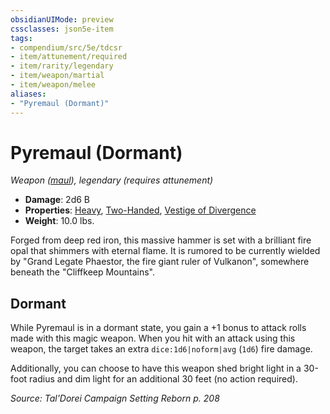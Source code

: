 ```yaml
---
obsidianUIMode: preview
cssclasses: json5e-item
tags:
- compendium/src/5e/tdcsr
- item/attunement/required
- item/rarity/legendary
- item/weapon/martial
- item/weapon/melee
aliases: 
- "Pyremaul (Dormant)"
---
```

# Pyremaul (Dormant)
*Weapon ([maul](2-Mechanics/CLI/items/maul.md)), legendary (requires attunement)*  

- **Damage**: 2d6 B
- **Properties**: [Heavy](2-Mechanics/CLI/rules/item-properties.md#Heavy), [Two-Handed](2-Mechanics/CLI/rules/item-properties.md#Two-Handed), [Vestige of Divergence](2-Mechanics/CLI/rules/item-properties.md#Vestige%20of%20Divergence)
- **Weight**: 10.0 lbs.

Forged from deep red iron, this massive hammer is set with a brilliant fire opal that shimmers with eternal flame. It is rumored to be currently wielded by "Grand Legate Phaestor, the fire giant ruler of Vulkanon", somewhere beneath the "Cliffkeep Mountains".

## Dormant

While Pyremaul is in a dormant state, you gain a +1 bonus to attack rolls made with this magic weapon. When you hit with an attack using this weapon, the target takes an extra `dice:1d6|noform|avg` (`1d6`) fire damage.

Additionally, you can choose to have this weapon shed bright light in a 30-foot radius and dim light for an additional 30 feet (no action required).

*Source: Tal'Dorei Campaign Setting Reborn p. 208*